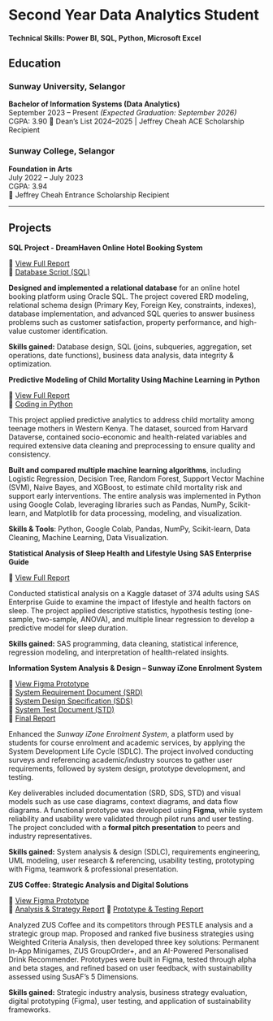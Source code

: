# Second Year Data Analytics Student

#### Technical Skills: Power BI, SQL, Python, Microsoft Excel

## Education

### Sunway University, Selangor  
**Bachelor of Information Systems (Data Analytics)**  
September 2023 – Present _(Expected Graduation: September 2026)_  
CGPA: 3.90 
🏅 Dean’s List 2024–2025 | Jeffrey Cheah ACE Scholarship Recipient  


### Sunway College, Selangor  
**Foundation in Arts**  
July 2022 – July 2023  
CGPA: 3.94  
🏅 Jeffrey Cheah Entrance Scholarship Recipient  

---

## Projects
**SQL Project - DreamHaven Online Hotel Booking System**

📄 [View Full Report](docs/Group35_DBMS_Final_Assessment.pdf)  
📄 [Database Script (SQL)](docs/DBscript.sql)

**Designed and implemented a relational database** for an online hotel booking platform using Oracle SQL. The project covered ERD modeling, relational schema design (Primary Key, Foreign Key, constraints, indexes), database implementation, and advanced SQL queries to answer business problems such as customer satisfaction, property performance, and high-value customer identification.

**Skills gained:** Database design, SQL (joins, subqueries, aggregation, set operations, date functions), business data analysis, data integrity & optimization.



**Predictive Modeling of Child Mortality Using Machine Learning in Python**

📄 [View Full Report](docs/SWA_Final_Report.pdf)  
📄 [Coding in Python](docs/SWA_Code(Google_Colab).py)

This project applied predictive analytics to address child mortality among teenage mothers in Western Kenya. The dataset, sourced from Harvard Dataverse, contained socio-economic and health-related variables and required extensive data cleaning and preprocessing to ensure quality and consistency.

**Built and compared multiple machine learning algorithms**, including Logistic Regression, Decision Tree, Random Forest, Support Vector Machine (SVM), Naive Bayes, and XGBoost, to estimate child mortality risk and support early interventions. The entire analysis was implemented in Python using Google Colab, leveraging libraries such as Pandas, NumPy, Scikit-learn, and Matplotlib for data processing, modeling, and visualization.

**Skills & Tools**: Python, Google Colab, Pandas, NumPy, Scikit-learn, Data Cleaning, Machine Learning, Data Visualization.


**Statistical Analysis of Sleep Health and Lifestyle Using SAS Enterprise Guide**

📄 [View Full Report](docs/Group_Assignment_Statistics.pdf)

Conducted statistical analysis on a Kaggle dataset of 374 adults using SAS Enterprise Guide to examine the impact of lifestyle and health factors on sleep. The project applied descriptive statistics, hypothesis testing (one-sample, two-sample, ANOVA), and multiple linear regression to develop a predictive model for sleep duration.

**Skills gained:** SAS programming, data cleaning, statistical inference, regression modeling, and interpretation of health-related insights.


**Information System Analysis & Design – Sunway iZone Enrolment System**

🔗 [View Figma Prototype](https://www.figma.com/proto/AlRvWYK8g5C3TqoSxjjj4A/iZone-Waitlist-System--Initial-Prototype-?node-id=419-388&p=f&t=OVNLSf8JjvlHRSFs-1&scaling=scale-down&content-scaling=fixed&page-id=10%3A3&starting-point-node-id=502%3A246&show-proto-sidebar=1)    
📄 [System Requirement Document (SRD)](docs/System_Requirement_Document_(SRD).pdf)    
📄 [System Design Specification (SDS)](docs/System_Design_Specification_(SDS).pdf)    
📄 [System Test Document (STD)](docs/System_Test_Document_(STD).pdf)    
📄 [Final Report](docs/BIS_Final_Report.pdf)    

Enhanced the *Sunway iZone Enrolment System*, a platform used by students for course enrolment and academic services, by applying the System Development Life Cycle (SDLC). The project involved conducting surveys and referencing academic/industry sources to gather user requirements, followed by system design, prototype development, and testing.  

Key deliverables included documentation (SRD, SDS, STD) and visual models such as use case diagrams, context diagrams, and data flow diagrams. A functional prototype was developed using **Figma**, while system reliability and usability were validated through pilot runs and user testing. The project concluded with a **formal pitch presentation** to peers and industry representatives.  

**Skills gained:** System analysis & design (SDLC), requirements engineering, UML modeling, user research & referencing, usability testing, prototyping with Figma, teamwork & professional presentation.


**ZUS Coffee: Strategic Analysis and Digital Solutions**

🔗 [View Figma Prototype](https://www.figma.com/proto/CNXTNvdDey5dBqM3OBXpIA/ZUS-Coffee-Mobile-App?node-id=17-4340&t=0dxBPdVAMH6PXqhk-1)  
📄 [Analysis & Strategy Report](docs/MAN3154_Mid-Term_Assignment.pdf)
📄 [Prototype & Testing Report](docs/MAN3154_Final_Assignment.pdf)

Analyzed ZUS Coffee and its competitors through PESTLE analysis and a strategic group map. Proposed and ranked five business strategies using Weighted Criteria Analysis, then developed three key solutions: Permanent In-App Minigames, ZUS GroupOrder+, and an AI-Powered Personalised Drink Recommender. Prototypes were built in Figma, tested through alpha and beta stages, and refined based on user feedback, with sustainability assessed using SusAF’s 5 Dimensions.

**Skills gained:** Strategic industry analysis, business strategy evaluation, digital prototyping (Figma), user testing, and application of sustainability frameworks.

